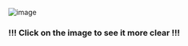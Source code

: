 ![image](https://github.com/LongTran15200/LeetC-CWars-Cchef-etc/assets/128632373/d837ab11-a6e2-4926-9db4-550a5380e157)

### !!! Click on the image to see it more clear !!!
